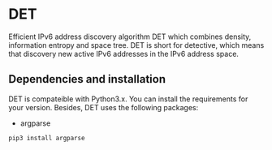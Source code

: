 # DET
Efficient IPv6 address discovery algorithm DET which combines density, information entropy and space tree.  DET is short for detective, which means that  discovery new active IPv6 addresses  in the IPv6 address space.

## Dependencies and installation
DET is compateible with Python3.x. You can install the requirements for your version. Besides, DET uses the following packages:
 
* argparse
```
pip3 install argparse
```

